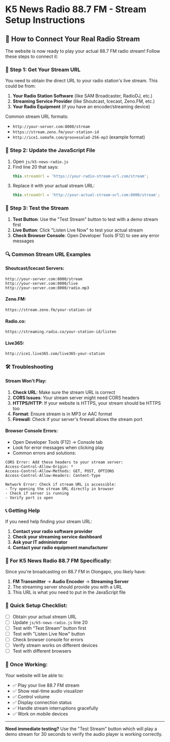 # K5 News Radio 88.7 FM - Stream Setup Instructions

## 🎯 How to Connect Your Real Radio Stream

The website is now ready to play your actual 88.7 FM radio stream! Follow these steps to connect it:

### 📡 Step 1: Get Your Stream URL

You need to obtain the direct URL to your radio station's live stream. This could be from:

1. **Your Radio Station Software** (like SAM Broadcaster, RadioDJ, etc.)
2. **Streaming Service Provider** (like Shoutcast, Icecast, Zeno.FM, etc.)
3. **Your Radio Equipment** (if you have an encoder/streaming device)

Common stream URL formats:
- `http://your-server.com:8000/stream`
- `https://stream.zeno.fm/your-station-id`
- `http://ice1.somafm.com/groovesalad-256-mp3` (example format)

### 🔧 Step 2: Update the JavaScript File

1. Open `js/k5-news-radio.js`
2. Find line 20 that says:
   ```javascript
   this.streamUrl = 'https://your-radio-stream-url.com/stream';
   ```
3. Replace it with your actual stream URL:
   ```javascript
   this.streamUrl = 'http://your-actual-stream-url.com:8000/stream';
   ```

### 🎵 Step 3: Test the Stream

1. **Test Button**: Use the "Test Stream" button to test with a demo stream first
2. **Live Button**: Click "Listen Live Now" to test your actual stream
3. **Check Browser Console**: Open Developer Tools (F12) to see any error messages

### 🔍 Common Stream URL Examples

#### Shoutcast/Icecast Servers:
```
http://your-server.com:8000/stream
http://your-server.com:8000/live
http://your-server.com:8000/radio.mp3
```

#### Zeno.FM:
```
https://stream.zeno.fm/your-station-id
```

#### Radio.co:
```
https://streaming.radio.co/your-station-id/listen
```

#### Live365:
```
http://ice1.live365.com/live365-your-station
```

### 🛠️ Troubleshooting

#### Stream Won't Play:
1. **Check URL**: Make sure the stream URL is correct
2. **CORS Issues**: Your stream server might need CORS headers
3. **HTTPS/HTTP**: If your website is HTTPS, your stream should be HTTPS too
4. **Format**: Ensure stream is in MP3 or AAC format
5. **Firewall**: Check if your server's firewall allows the stream port

#### Browser Console Errors:
- Open Developer Tools (F12) → Console tab
- Look for error messages when clicking play
- Common errors and solutions:

```
CORS Error: Add these headers to your stream server:
Access-Control-Allow-Origin: *
Access-Control-Allow-Methods: GET, POST, OPTIONS
Access-Control-Allow-Headers: Content-Type
```

```
Network Error: Check if stream URL is accessible:
- Try opening the stream URL directly in browser
- Check if server is running
- Verify port is open
```

### 📞 Getting Help

If you need help finding your stream URL:

1. **Contact your radio software provider**
2. **Check your streaming service dashboard**
3. **Ask your IT administrator**
4. **Contact your radio equipment manufacturer**

### 🎯 For K5 News Radio 88.7 FM Specifically:

Since you're broadcasting on 88.7 FM in Olongapo, you likely have:
1. **FM Transmitter** → **Audio Encoder** → **Streaming Server**
2. The streaming server should provide you with a URL
3. This URL is what you need to put in the JavaScript file

### 📝 Quick Setup Checklist:

- [ ] Obtain your actual stream URL
- [ ] Update `js/k5-news-radio.js` line 20
- [ ] Test with "Test Stream" button first
- [ ] Test with "Listen Live Now" button
- [ ] Check browser console for errors
- [ ] Verify stream works on different devices
- [ ] Test with different browsers

### 🚀 Once Working:

Your website will be able to:
- ✅ Play your live 88.7 FM stream
- ✅ Show real-time audio visualizer
- ✅ Control volume
- ✅ Display connection status
- ✅ Handle stream interruptions gracefully
- ✅ Work on mobile devices

---

**Need immediate testing?** 
Use the "Test Stream" button which will play a demo stream for 30 seconds to verify the audio player is working correctly.
